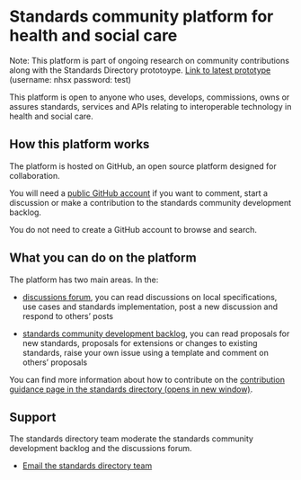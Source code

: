 # Standards community platform for health and social care 
Note: This platform is part of ongoing research on community contributions along with the Standards Directory prototoype.  [Link to latest prototype](https://nhs-standards-registry.herokuapp.com/) (username: nhsx password: test)

This platform is open to anyone who uses, develops, commissions, owns or assures standards, services and APIs relating to interoperable technology in health and social care. 

## How this platform works
The platform is hosted on GitHub, an open source platform designed for collaboration. 

You will need a [public GitHub account](https://github.com/) if you want to comment, start a discussion or make a contribution to the standards community development backlog.

You do not need to create a GitHub account to browse and search.  

## What you can do on the platform

The platform has two main areas. In the:

- [discussions forum](https://github.com/nhsx/standards-community-platform-for-health-and-social-care/discussions),
you can read discussions on local specifications, use cases and standards implementation, post a new discussion and respond to others’ posts

- [standards community development backlog](https://github.com/nhsx/standards-community-platform-for-health-and-social-care/projects/1), 
you can read proposals for new standards, proposals for extensions or changes to existing standards, raise your own issue using a template and comment on others’ proposals


You can find more information about how to contribute on the [contribution guidance page in the standards directory (opens in new window)](https://nhs-standards-registry.herokuapp.com/v6/community-contribution).


## Support
The standards directory team moderate the standards community development backlog and the discussions forum.
- [Email the standards directory team](standards.directory@nhsx.nhs.uk)
